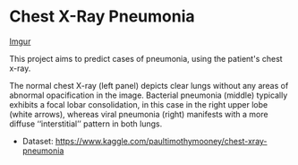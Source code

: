 # Chest X-Ray Pneumonia

[Imgur](https://imgur.com/pCbeDRY)

This project aims to predict cases of pneumonia, using the patient's chest x-ray.

The normal chest X-ray (left panel) depicts clear lungs without any areas of abnormal opacification in the image. Bacterial pneumonia (middle) typically exhibits a focal lobar consolidation, in this case in the right upper lobe (white arrows), whereas viral pneumonia (right) manifests with a more diffuse ‘‘interstitial’’ pattern in both lungs.

* Dataset:  https://www.kaggle.com/paultimothymooney/chest-xray-pneumonia
